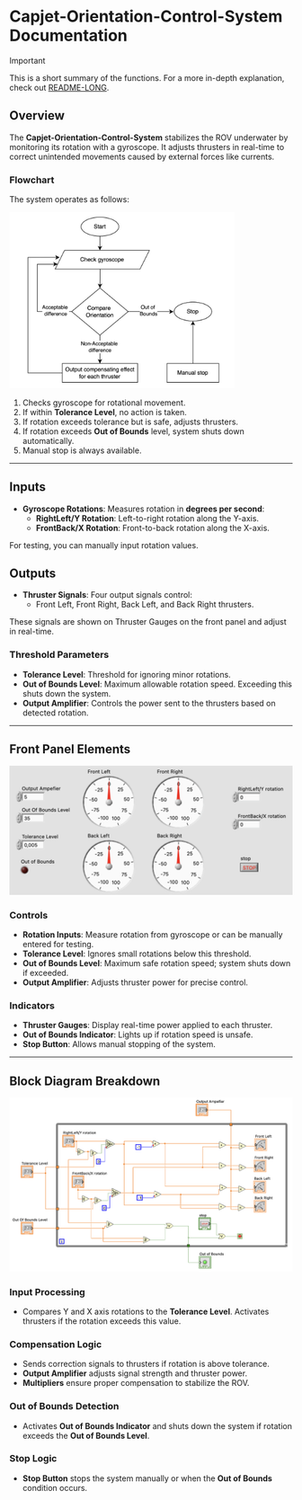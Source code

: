 # Capjet-Orientation-Control-System Documentation

> [!IMPORTANT]
> This is a short summary of the functions. For a more in-depth explanation, check out [README-LONG](./README-LONG.md).

## Overview

The **Capjet-Orientation-Control-System** stabilizes the ROV underwater by monitoring its rotation with a gyroscope. It adjusts thrusters in real-time to correct unintended movements caused by external forces like currents.

### Flowchart

The system operates as follows:

<img src="./img/FlowChart.png" alt="Flowchart" width="400"/>

1. Checks gyroscope for rotational movement.
2. If within **Tolerance Level**, no action is taken.
3. If rotation exceeds tolerance but is safe, adjusts thrusters.
4. If rotation exceeds **Out of Bounds** level, system shuts down automatically.
5. Manual stop is always available.

---

## Inputs

- **Gyroscope Rotations**: Measures rotation in **degrees per second**:
  - **RightLeft/Y Rotation**: Left-to-right rotation along the Y-axis.
  - **FrontBack/X Rotation**: Front-to-back rotation along the X-axis.

For testing, you can manually input rotation values.

## Outputs

- **Thruster Signals**: Four output signals control:
  - Front Left, Front Right, Back Left, and Back Right thrusters.

These signals are shown on Thruster Gauges on the front panel and adjust in real-time.

### Threshold Parameters

- **Tolerance Level**: Threshold for ignoring minor rotations.
- **Out of Bounds Level**: Maximum allowable rotation speed. Exceeding this shuts down the system.
- **Output Amplifier**: Controls the power sent to the thrusters based on detected rotation.

---

## Front Panel Elements

<img src="./img/labViewPanel.png" alt="labViewPanel" width="550"/>

### Controls

- **Rotation Inputs**: Measure rotation from gyroscope or can be manually entered for testing.
- **Tolerance Level**: Ignores small rotations below this threshold.
- **Out of Bounds Level**: Maximum safe rotation speed; system shuts down if exceeded.
- **Output Amplifier**: Adjusts thruster power for precise control.

### Indicators

- **Thruster Gauges**: Display real-time power applied to each thruster.
- **Out of Bounds Indicator**: Lights up if rotation speed is unsafe.
- **Stop Button**: Allows manual stopping of the system.

---

## Block Diagram Breakdown

<img src="./img/labViewBlockDiagram.png" alt="labViewBlockDiagram" width="550"/>

### Input Processing

- Compares Y and X axis rotations to the **Tolerance Level**. Activates thrusters if the rotation exceeds this value.

### Compensation Logic

- Sends correction signals to thrusters if rotation is above tolerance.
- **Output Amplifier** adjusts signal strength and thruster power.
- **Multipliers** ensure proper compensation to stabilize the ROV.

### Out of Bounds Detection

- Activates **Out of Bounds Indicator** and shuts down the system if rotation exceeds the **Out of Bounds Level**.

### Stop Logic

- **Stop Button** stops the system manually or when the **Out of Bounds** condition occurs.